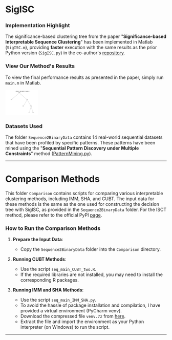 # SigISC

### Implementation Highlight

The significance-based clustering tree from the paper "**Significance-based Interpretable Sequence Clustering**" has been implemented in Matlab (`SigISC.m`), providing **faster** execution with the same results as the prior Python version (`SigISC.py`) in the co-author's [repository](https://github.com/JinfengHe/SigISC).

### View Our Method's Results

To view the final performance results as presented in the paper, simply run `main.m` in Matlab.

<div align="left"> <img src="./pioneer_tree.svg" alt="pioneer_tree" style="zoom:10%;" /> </div>

### Datasets Used

The folder `Sequence2BinaryData` contains 14 real-world sequential datasets that have been profiled by specific patterns. These patterns have been mined using the "**Sequential Pattern Discovery under Multiple Constraints**" method ([PatternMining.py](https://github.com/JinfengHe/SigISC/blob/master/PatternMining.py)).

---

# Comparison Methods

This folder `Comparison` contains scripts for comparing various interpretable clustering methods, including IMM, SHA, and CUBT. The input data for these methods is the same as the one used for constructing the decision tree with SigISC, as provided in the `Sequence2BinaryData` folder. For the ISCT method, please refer to the official PyPI [page](https://pypi.org/project/ISCT/).

### How to Run the Comparison Methods

1. **Prepare the Input Data**: 
   - Copy the `Sequence2BinaryData` folder into the `Comparison` directory.

2. **Running CUBT Methods**: 
   - Use the script `seq_main_CUBT_two.R`.
   - If the required libraries are not installed, you may need to install the corresponding R packages.

3. **Running IMM and SHA Methods**: 
   - Use the script `seq_main_IMM_SHA.py`. 
   - To avoid the hassle of package installation and compilation, I have provided a virtual environment (PyCharm venv).
   - Download the compressed file `venv.7z` from [here](https://github.com/hulianyu/SigTree/tree/main/ComparedMethods).
   - Extract the file and import the environment as your Python interpreter (on Windows) to run the script.

---
